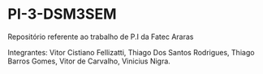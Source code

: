 # PI-3-DSM3SEM
Repositório referente ao trabalho de P.I da Fatec Araras

Integrantes: Vitor Cistiano Fellizatti, Thiago Dos Santos Rodrigues, Thiago Barros Gomes, Vitor de Carvalho, Vinicius Nigra.
